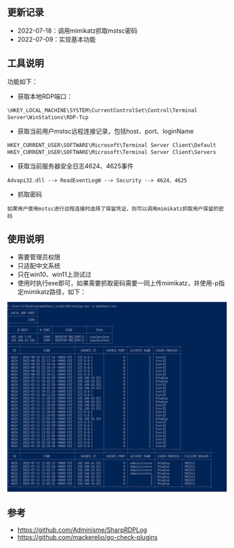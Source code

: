 ## 更新记录
- 2022-07-18：调用mimikatz抓取mstsc密码
- 2022-07-09：实现基本功能


## 工具说明
功能如下：
- 获取本地RDP端口：
```
\HKEY_LOCAL_MACHINE\SYSTEM\CurrentControlSet\Control\Terminal Server\WinStations\RDP-Tcp
```
- 获取当前用户mstsc远程连接记录，包括host、port、loginName
```
HKEY_CURRENT_USER\SOFTWARE\Microsoft\Terminal Server Client\Default
HKEY_CURRENT_USER\SOFTWARE\Microsoft\Terminal Server Client\Servers
```
- 获取当前服务器安全日志4624、4625事件
```
Advapi32.dll --> ReadEventLogW --> Security --> 4624、4625
```
- 抓取密码
```
如果用户使用mstsc进行远程连接时选择了保留凭证，则可以调用mimikatz抓取用户保留的密码
```

## 使用说明
- 需要管理员权限
- 只适配中文系统
- 只在win10、win11上测试过
- 使用时执行exe即可，如果需要抓取密码需要一同上传mimikatz，并使用-p指定mimikatz路径，如下：

<img src="img/3.png" alt="3"  />


## 参考
- https://github.com/Adminisme/SharpRDPLog
- https://github.com/mackerelio/go-check-plugins